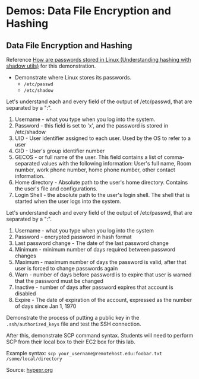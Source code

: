 # Demos: Data File Encryption and Hashing

## Data File Encryption and Hashing

Reference [How are passwords stored in Linux (Understanding hashing with shadow utils)](https://www.slashroot.in/how-are-passwords-stored-linux-understanding-hashing-shadow-utils) for this demonstration.

- Demonstrate where Linux stores its passwords.
  - `/etc/passwd`
  - `/etc/shadow`

Let's understand each and every field of the output of /etc/passwd, that are separated by a ":".
1. Username - what you type when you log into the system.
2. Password - this field is set to 'x', and the password is stored in /etc/shadow
3. UID - User identifier assigned to each user. Used by the OS to refer to a user
4. GID - User's group identifier number
5. GECOS - or full name of the user. This field contains a list of comma-separated values with the following information: User's full name, Room number, work phone number, home phone number, other contact information.
6. Home directory - Absolute path to the user's home directory. Contains the user's file and configurations.
7. Login Shell - the absolute path to the user's login shell. The shell that is started when the user logs into the system.

Let's understand each and every field of the output of /etc/passwd, that are separated by a ":".
1. Username - what you type when you log into the system
2. Password - encrypted password in hash format
3. Last password change - The date of the last password change
4. Minimum - minimum number of days required between password changes
5. Maximum - maximum number of days the password is valid, after that user is forced to change passwords again
6. Warn - number of days before password is to expire that user is warned that the password must be changed
7. Inactive - number of days after password expires that account is disabled
8. Expire - The date of expiration of the account, expressed as the number of days since Jan 1, 1970

Demonstrate the process of putting a public key in the `.ssh/authorized_keys` file and test the SSH connection.

After this, demonstrate SCP command syntax. Students will need to perform SCP from their local box to their EC2 box for this lab.

Example syntax:
`scp your_username@remotehost.edu:foobar.txt /some/local/directory`

Source: [hypexr.org](http://www.hypexr.org/linux_scp_help.php)
